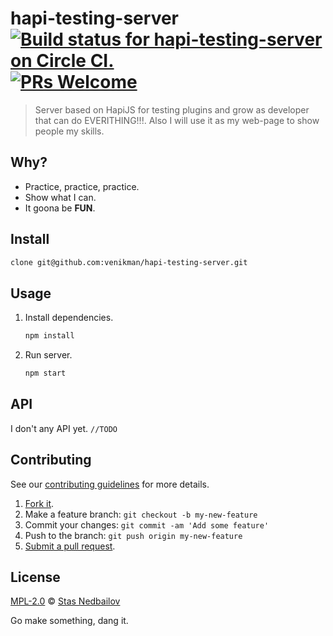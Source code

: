 # hapi-testing-server [![Build status for hapi-testing-server on Circle CI.](https://img.shields.io/circleci/project/venikman/nedbailov.com/master.svg "Circle Build Status")](https://circleci.com/gh/venikman/nedbailov.com "Hapi Testing Server Builds")  [![PRs Welcome](https://img.shields.io/badge/PRs-welcome-brightgreen.svg)](https://github.com/venikman/nedbailov.com/blob/master/CONTRIBUTING.md)

> Server based on HapiJS for testing plugins and grow as developer that can do EVERITHING!!!. Also I will use it as my web-page to show people my skills.

## Why?

 - Practice, practice, practice.
 - Show what I can.
 - It goona be **FUN**.

## Install

```sh
clone git@github.com:venikman/hapi-testing-server.git
```

## Usage

1. Install dependencies.

	```sh
	npm install
	```
2. Run server.

	```sh
	npm start
	```

## API

I don't any API yet. `//TODO`

## Contributing

See our [contributing guidelines](https://github.com/venikman/hapi-testing-server/blob/master/CONTRIBUTING.md "The guidelines for participating in this project.") for more details.

1. [Fork it](https://github.com/venikman/hapi-testing-server/fork).
2. Make a feature branch: `git checkout -b my-new-feature`
3. Commit your changes: `git commit -am 'Add some feature'`
4. Push to the branch: `git push origin my-new-feature`
5. [Submit a pull request](https://github.com/venikman/hapi-testing-server/compare "Submit code to this project for review.").

## License

[MPL-2.0](https://github.com/venikman/hapi-testing-server/blob/master/LICENSE "The license for hapi-testing-server.") © [Stas Nedbailov](http://nedbailov.com "Author of hapi-testing-server.")

Go make something, dang it.
